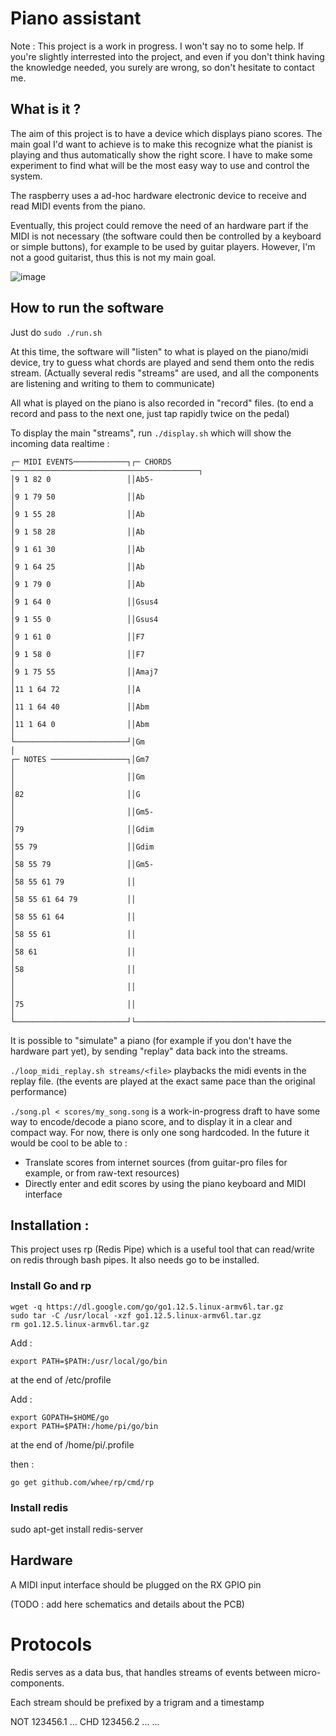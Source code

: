 # Piano assistant

Note : This project is a work in progress. I won't say no to some help. If you're slightly interrested into the project, and even if you don't think having the knowledge needed, you surely are wrong, so don't hesitate to contact me.

## What is it ?

The aim of this project is to have a device which displays piano scores. The main goal I'd want to achieve is to make this recognize what the pianist is playing and thus automatically show the right score.
I have to make some experiment to find what will be the most easy way to use and control the system.

The raspberry uses a ad-hoc hardware electronic device to receive and read MIDI events from the piano.

Eventually, this project could remove the need of an hardware part if the MIDI is not necessary (the software could then be controlled by a keyboard or simple buttons), for example to be used by guitar players.
However, I'm not a good guitarist, thus this is not my main goal.

![image](https://cdn.discordapp.com/attachments/397139717650513921/587754700602998805/jOu4MHlH0hePs_m9KY9_9qSonuESHEyZfbY5RsNqoKaJewHBfqRFp5LNBdItDtIl3x1TNA5T-wVAQ_kYtzd6fusgUZuGBKHywECD.png)

## How to run the software

Just do `sudo ./run.sh`

At this time, the software will "listen" to what is played on the piano/midi device, try to guess what chords are played and send them onto the redis stream. (Actually several redis "streams" are used, and all the components are listening and writing to them to communicate)

All what is played on the piano is also recorded in "record" files. (to end a record and pass to the next one, just tap rapidly twice on the pedal)

To display the main "streams", run `./display.sh` which will show the incoming data realtime :

```
┌─ MIDI EVENTS────────────┐┌─ CHORDS ──────────────────────────────────────────┐
│9 1 82 0                 ││Ab5-                                               │
│9 1 79 50                ││Ab                                                 │
│9 1 55 28                ││Ab                                                 │
│9 1 58 28                ││Ab                                                 │
│9 1 61 30                ││Ab                                                 │
│9 1 64 25                ││Ab                                                 │
│9 1 79 0                 ││Ab                                                 │
│9 1 64 0                 ││Gsus4                                              │
│9 1 55 0                 ││Gsus4                                              │
│9 1 61 0                 ││F7                                                 │
│9 1 58 0                 ││F7                                                 │
│9 1 75 55                ││Amaj7                                              │
│11 1 64 72               ││A                                                  │
│11 1 64 40               ││Abm                                                │
│11 1 64 0                ││Abm                                                │
└─────────────────────────┘│Gm                                                 │
┌─ NOTES ─────────────────┐│Gm7                                                │
│                         ││Gm                                                 │
│82                       ││G                                                  │
│                         ││Gm5-                                               │
│79                       ││Gdim                                               │
│55 79                    ││Gdim                                               │
│58 55 79                 ││Gm5-                                               │
│58 55 61 79              ││                                                   │
│58 55 61 64 79           ││                                                   │
│58 55 61 64              ││                                                   │
│58 55 61                 ││                                                   │
│58 61                    ││                                                   │
│58                       ││                                                   │
│                         ││                                                   │
│75                       ││                                                   │
└─────────────────────────┘└───────────────────────────────────────────────────┘
```

It is possible to "simulate" a piano (for example if you don't have the hardware part yet), by sending "replay" data back into the streams.

`./loop_midi_replay.sh streams/<file>` playbacks the midi events in the replay file. (the events are played at the exact same pace than the original performance)

`./song.pl < scores/my_song.song` is a work-in-progress draft to have some way to encode/decode a piano score, and to display it in a clear and compact way. For now, there is only one song hardcoded.
In the future it would be cool to be able to :
- Translate scores from internet sources (from guitar-pro files for example, or from raw-text resources)
- Directly enter and edit scores by using the piano keyboard and MIDI interface

## Installation :

This project uses rp (Redis Pipe) which is a useful tool that can read/write on redis through bash pipes. It also needs go to be installed.

### Install Go and rp

```
wget -q https://dl.google.com/go/go1.12.5.linux-armv6l.tar.gz
sudo tar -C /usr/local -xzf go1.12.5.linux-armv6l.tar.gz
rm go1.12.5.linux-armv6l.tar.gz
```

Add :
```
export PATH=$PATH:/usr/local/go/bin
```
at the end of /etc/profile

Add :
```
export GOPATH=$HOME/go
export PATH=$PATH:/home/pi/go/bin
```
at the end of /home/pi/.profile


then :
```
go get github.com/whee/rp/cmd/rp
```

### Install redis

sudo apt-get install redis-server

## Hardware

A MIDI input interface should be plugged on the RX GPIO pin

(TODO : add here schematics and details about the PCB)



# Protocols

Redis serves as a data bus, that handles streams of events between micro-components.

Each stream should be prefixed by a trigram and a timestamp

NOT 123456.1 ...
CHD 123456.2 ...
...
